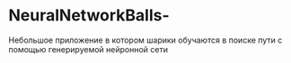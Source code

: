 # NeuralNetworkBalls-
Небольшое приложение в котором шарики обучаются в поиске пути с помощью генерируемой нейронной сети
